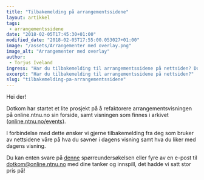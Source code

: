 ```yaml
---
title: "Tilbakemelding på arrangementssidene"
layout: artikkel
tags: 
 - arrangementssidene
date: "2018-02-05T17:45:30+01:00"
modified_date: "2018-02-05T17:55:00.053027+01:00"
image: "/assets/Arrangementer med overlay.png"
image_alt: "Arrangementer med overlay"
author:
 - Torjus Iveland
ingress: "Har du tilbakemelding til arrangementssidene på nettsiden? Dotkom har startet et lite prosjekt på å refaktorere arrangementssidene på nettsiden."
excerpt: "Har du tilbakemelding til arrangementssidene på nettsiden?"
slug: "tilbakemelding-pa-arrangementssidene"
---
```

Hei der!

Dotkom har startet et lite prosjekt på å refaktorere arrangementsvisningen på online.ntnu.no sin forside, samt visningen som finnes i arkivet ([online.ntnu.no/events](https://online.ntnu.no/events)).

I forbindelse med dette ønsker vi gjerne tilbakemelding fra deg som bruker av nettsidene våre på hva du savner i dagens visning samt hva du liker med dagens visning.

Du kan enten svare på [denne](https://docs.google.com/forms/d/e/1FAIpQLSe4Tp0mVhAPiiYIoGdTcfd4W8QxG10GM20uCm2CTgDf4IMQ_Q/viewform) spørreundersøkelsen eller fyre av en e-post til [dotkom@online.ntnu.no](mailto:dotkom@online.ntnu.no) med dine tanker og innspill, det hadde vi satt stor pris på!